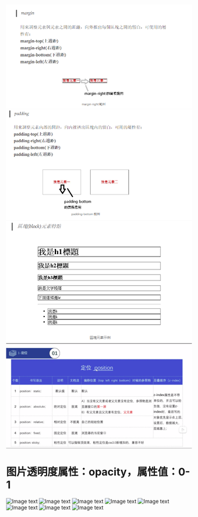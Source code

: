 ![Image text](https://github.com/wohccdaa/VS-code/blob/1d2ccd15e2112f97a69387d122e96635e710f4c9/img/%E5%85%83%E7%B4%A0%E4%B8%8E%E5%85%83%E7%B4%A0%E7%9A%84%E8%BE%B9%E8%B7%9D.png)
 ![Image text](https://github.com/wohccdaa/VS-code/blob/1abfcccc54b872bbbb5265867638810a3dbd172f/img/%E5%85%83%E7%B4%A0%E4%B8%8E%E8%BE%B9%E6%A1%86%E7%9A%84%E8%BE%B9%E8%B7%9D.png)
![Image text](https://github.com/wohccdaa/VS-code/blob/f8b3f3aba1136895ed479301c339f5ab316dfd60/img/%E5%9D%97%E5%85%83%E7%B4%A0%E7%89%B9%E7%82%B9%E7%9A%84%E5%9B%BE%E4%BE%8B.png)
![Image text](https://github.com/wohccdaa/VS-code/blob/0eb0e916754c75d72446050a677575193ddfa566/img/%E3%80%90%E5%AE%9A%E4%BD%8D%E3%80%91%E7%9F%A5%E8%AF%86%E7%82%B9.png)
# 图片透明度属性：opacity，属性值：0-1
![Image text]()
![Image text]()
![Image text]()
![Image text]()
![Image text]()
![Image text]()
![Image text]()
![Image text]()
